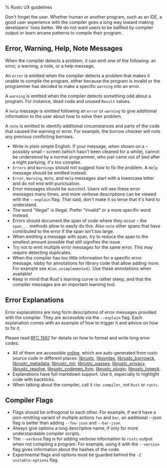 % Rustc UX guidelines

Don't forget the user. Whether human or another program, such as an IDE, a
good user experience with the compiler goes a long way toward making developers'
lives better. We do not want users to be baffled by compiler output or
learn arcane patterns to compile their program.

## Error, Warning, Help, Note Messages

When the compiler detects a problem, it can emit one of the following: an error, a warning,
a note, or a help message.

An `error` is emitted when the compiler detects a problem that makes it unable
 to compile the program, either because the program is invalid or the
 programmer has decided to make a specific `warning` into an error.

A `warning` is emitted when the compiler detects something odd about a
program. For instance, dead code and unused `Result` values.

A `help` message is emitted following an `error` or `warning` to give additional
information to the user about how to solve their problem.

A `note` is emitted to identify additional circumstances and parts of the code
that caused the warning or error. For example, the borrow checker will note any
previous conflicting borrows.

* Write in plain simple English. If your message, when shown on a – possibly
small – screen (which hasn't been cleaned for a while), cannot be understood
by a normal programmer, who just came out of bed after a night partying, it's
too complex.
* `Errors` and `Warnings` should not suggest how to fix the problem. A `Help`
message should be emitted instead.
* `Error`, `Warning`, `Note`, and `Help` messages start with a lowercase
letter and do not end with punctuation.
* Error messages should be succinct. Users will see these error messages many
times, and more verbose descriptions can be viewed with the `--explain` flag.
That said, don't make it so terse that it's hard to understand.
* The word "illegal" is illegal. Prefer "invalid" or a more specific word
instead.
* Errors should document the span of code where they occur – the `span_..`
methods allow to easily do this. Also `note` other spans that have contributed
to the error if the span isn't too large.
* When emitting a message with span, try to reduce the span to the smallest
amount possible that still signifies the issue
* Try not to emit multiple error messages for the same error. This may require
detecting duplicates.
* When the compiler has too little information for a specific error message,
lobby for annotations for library code that allow adding more. For example see
`#[on_unimplemented]`. Use these annotations when available!
* Keep in mind that Rust's learning curve is rather steep, and that the
compiler messages are an important learning tool.

## Error Explanations

Error explanations are long form descriptions of error messages provided with
the compiler. They are accessible via the `--explain` flag. Each explanation
comes with an example of how to trigger it and advice on how to fix it.

Please read [RFC 1567](https://github.com/rust-lang/rfcs/blob/master/text/1567-long-error-codes-explanation-normalization.md)
for details on how to format and write long error codes.

* All of them are accessible [online](http://doc.rust-lang.org/error-index.html),
  which are auto-generated from rustc source code in different places:
  [librustc](https://github.com/rust-lang/rust/blob/master/src/librustc/error_codes.rs),
  [libsyntax](https://github.com/rust-lang/rust/blob/master/src/libsyntax/error_codes.rs),
  [librustc_borrowck](https://github.com/rust-lang/rust/blob/master/src/librustc_borrowck/error_codes.rs),
  [librustc_metadata](https://github.com/rust-lang/rust/blob/master/src/librustc_metadata/error_codes.rs),
  [librustc_mir](https://github.com/rust-lang/rust/blob/master/src/librustc_mir/error_codes.rs),
  [librustc_passes](https://github.com/rust-lang/rust/blob/master/src/librustc_passes/error_codes.rs),
  [librustc_privacy](https://github.com/rust-lang/rust/blob/master/src/librustc_privacy/error_codes.rs),
  [librustc_resolve](https://github.com/rust-lang/rust/blob/master/src/librustc_resolve/error_codes.rs),
  [librustc_codegen_llvm](https://github.com/rust-lang/rust/blob/master/src/librustc_codegen_llvm/error_codes.rs),
  [librustc_plugin](https://github.com/rust-lang/rust/blob/master/src/librustc_plugin/error_codes.rs),
  [librustc_typeck](https://github.com/rust-lang/rust/blob/master/src/librustc_typeck/error_codes.rs).
* Explanations have full markdown support. Use it, especially to highlight
code with backticks.
* When talking about the compiler, call it `the compiler`, not `Rust` or
`rustc`.

## Compiler Flags

* Flags should be orthogonal to each other. For example, if we'd have a
json-emitting variant of multiple actions `foo` and `bar`, an additional
--json flag is better than adding `--foo-json` and `--bar-json`.
* Always give options a long descriptive name, if only for more
understandable compiler scripts.
* The `--verbose` flag is for adding verbose information to `rustc` output
when not compiling a program. For example, using it with the `--version` flag
gives information about the hashes of the code.
* Experimental flags and options must be guarded behind the `-Z unstable-options` flag.
